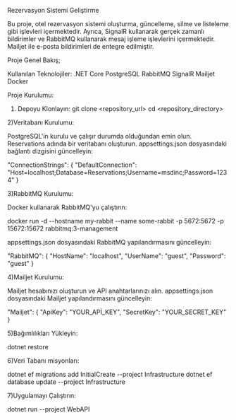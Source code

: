 Rezervasyon Sistemi Geliştirme

Bu proje, otel rezervasyon sistemi oluşturma, güncelleme, silme ve listeleme gibi işlevleri içermektedir. 
Ayrıca, SignalR kullanarak gerçek zamanlı bildirimler ve RabbitMQ kullanarak mesaj işleme işlevlerini içermektedir. 
Mailjet ile e-posta bildirimleri de entegre edilmiştir.

Proje Genel Bakış;

Kullanılan Teknolojiler:
.NET Core
PostgreSQL
RabbitMQ
SignalR
Mailjet
Docker

Proje Kurulumu:

1) Depoyu Klonlayın:
   git clone <repository_url>
   cd <repository_directory>
   
2)Veritabanı Kurulumu:

  PostgreSQL'in kurulu ve çalışır durumda olduğundan emin olun.
  Reservations adında bir veritabanı oluşturun.
  appsettings.json dosyasındaki bağlantı dizgisini güncelleyin:
  
  "ConnectionStrings": {
  "DefaultConnection": "Host=localhost;Database=Reservations;Username=msdinc;Password=1234"
  }
  
3)RabbitMQ Kurulumu:

  Docker kullanarak RabbitMQ'yu çalıştırın:

  docker run -d --hostname my-rabbit --name some-rabbit -p 5672:5672 -p 15672:15672 rabbitmq:3-management

  appsettings.json dosyasındaki RabbitMQ yapılandırmasını güncelleyin:

  "RabbitMQ": {
  "HostName": "localhost",
  "UserName": "guest",
  "Password": "guest"
  }

4)Mailjet Kurulumu:

  Mailjet hesabınızı oluşturun ve API anahtarlarınızı alın.
  appsettings.json dosyasındaki Mailjet yapılandırmasını güncelleyin:

  "Mailjet": {
  "ApiKey": "YOUR_APİ_KEY",
  "SecretKey": "YOUR_SECRET_KEY"
  }

5)Bağımlılıkları Yükleyin:

  dotnet restore
  
6)Veri Tabanı misyonları:

  dotnet ef migrations add InitialCreate --project Infrastructure
  dotnet ef database update --project Infrastructure

7)Uygulamayı Çalıştırın:

  dotnet run --project WebAPI

